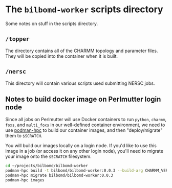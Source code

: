 # The `bilbomd-worker` scripts directory

Some notes on stuff in the scripts directory.

## `/topper`

The directory contains all of the CHARMM topology and parameter files. They will be copied into the container when it is built.

## `/nersc`

This directory will contain various scripts used submitting NERSC jobs.

## Notes to build docker image on Perlmutter login node

Since all jobs on Perlmutter will use Docker containers to run `python`, `charmm`, `foxs`, and `multi_foxs` in our well-defined container environment, we need to use [podman-hpc](https://docs.nersc.gov/development/containers/podman-hpc/podman-beginner-tutorial/#podman-hpc-for-beginners-tutorial) to build our container images, and then "deploy/migrate" them to `$SCRATCH`.

You will build our images locally on a login node. If you'd like to use this image in a job (or access it on any other login node), you'll need to migrate your image onto the `$SCRATCH` filesystem.

```bash
cd ~/projects/bilbomd/bilbomd-worker
podman-hpc build -t bilbomd/bilbomd-worker:0.0.3 --build-arg CHARMM_VER=c48b2 --build-arg USER_ID=$UID -f NERSC.dockerfile
podman-hpc migrate bilbomd/bilbomd-worker:0.0.3
podman-hpc images
```
